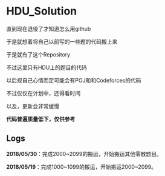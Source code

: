 # HDU_Solution

直到现在退役了才知道怎么用github

于是就想着将自己以前写的一些题的代码搬上来

于是就有了这个Repository

不过这里只有HDU上的题目的代码

以后视自己心情而定可能会有POJ和和Codeforces的代码

不过仅仅在计划中，还得看时间

以及，更新会非常缓慢

**代码普遍质量低下，仅供参考**

## Logs

**2018/05/30**：完成2000\~2099的搬运，开始搬运其他零散题目。

**2018/05/19**：完成1000\~1099的搬运，开始搬运2000\~2099。

